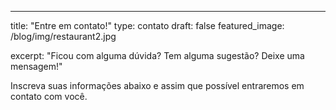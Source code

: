 ---
title: "Entre em contato!"
type: contato
draft: false
featured_image: /blog/img/restaurant2.jpg

excerpt: "Ficou com alguma dúvida? Tem alguma sugestão? Deixe uma mensagem!"

Inscreva suas informações abaixo e assim que possível entraremos em contato com você.